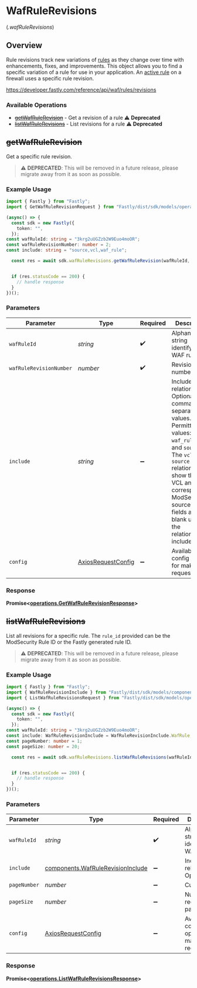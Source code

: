 # WafRuleRevisions
(*.wafRuleRevisions*)

## Overview

Rule revisions track new variations of [rules](/reference/api/waf/rules/) as they change over time with enhancements, fixes, and improvements. This object allows you to find a specific variation of a rule for use in your application. An [active rule](/reference/api/waf/rules/active/) on a firewall uses a specific rule revision.

<https://developer.fastly.com/reference/api/waf/rules/revisions>
### Available Operations

* [~~getWafRuleRevision~~](#getwafrulerevision) - Get a revision of a rule :warning: **Deprecated**
* [~~listWafRuleRevisions~~](#listwafrulerevisions) - List revisions for a rule :warning: **Deprecated**

## ~~getWafRuleRevision~~

Get a specific rule revision.

> :warning: **DEPRECATED**: This will be removed in a future release, please migrate away from it as soon as possible.

### Example Usage

```typescript
import { Fastly } from "Fastly";
import { GetWafRuleRevisionRequest } from "Fastly/dist/sdk/models/operations";

(async() => {
  const sdk = new Fastly({
    token: "",
  });
const wafRuleId: string = "3krg2uUGZzb2W9Euo4moOR";
const wafRuleRevisionNumber: number = 2;
const include: string = "source,vcl,waf_rule";

  const res = await sdk.wafRuleRevisions.getWafRuleRevision(wafRuleId, wafRuleRevisionNumber, include);


  if (res.statusCode == 200) {
    // handle response
  }
})();
```

### Parameters

| Parameter                                                                                                                                                                                                                                                            | Type                                                                                                                                                                                                                                                                 | Required                                                                                                                                                                                                                                                             | Description                                                                                                                                                                                                                                                          | Example                                                                                                                                                                                                                                                              |
| -------------------------------------------------------------------------------------------------------------------------------------------------------------------------------------------------------------------------------------------------------------------- | -------------------------------------------------------------------------------------------------------------------------------------------------------------------------------------------------------------------------------------------------------------------- | -------------------------------------------------------------------------------------------------------------------------------------------------------------------------------------------------------------------------------------------------------------------- | -------------------------------------------------------------------------------------------------------------------------------------------------------------------------------------------------------------------------------------------------------------------- | -------------------------------------------------------------------------------------------------------------------------------------------------------------------------------------------------------------------------------------------------------------------- |
| `wafRuleId`                                                                                                                                                                                                                                                          | *string*                                                                                                                                                                                                                                                             | :heavy_check_mark:                                                                                                                                                                                                                                                   | Alphanumeric string identifying a WAF rule.                                                                                                                                                                                                                          | 3krg2uUGZzb2W9Euo4moOR                                                                                                                                                                                                                                               |
| `wafRuleRevisionNumber`                                                                                                                                                                                                                                              | *number*                                                                                                                                                                                                                                                             | :heavy_check_mark:                                                                                                                                                                                                                                                   | Revision number.                                                                                                                                                                                                                                                     | 2                                                                                                                                                                                                                                                                    |
| `include`                                                                                                                                                                                                                                                            | *string*                                                                                                                                                                                                                                                             | :heavy_minus_sign:                                                                                                                                                                                                                                                   | Include relationships. Optional, comma-separated values. Permitted values: `waf_rule`, `vcl`, and `source`. The `vcl` and `source` relationships show the WAF VCL and corresponding ModSecurity source. These fields are blank unless the relationship is included.<br/> | source,vcl,waf_rule                                                                                                                                                                                                                                                  |
| `config`                                                                                                                                                                                                                                                             | [AxiosRequestConfig](https://axios-http.com/docs/req_config)                                                                                                                                                                                                         | :heavy_minus_sign:                                                                                                                                                                                                                                                   | Available config options for making requests.                                                                                                                                                                                                                        |                                                                                                                                                                                                                                                                      |


### Response

**Promise<[operations.GetWafRuleRevisionResponse](../../models/operations/getwafrulerevisionresponse.md)>**


## ~~listWafRuleRevisions~~

List all revisions for a specific rule. The `rule_id` provided can be the ModSecurity Rule ID or the Fastly generated rule ID.

> :warning: **DEPRECATED**: This will be removed in a future release, please migrate away from it as soon as possible.

### Example Usage

```typescript
import { Fastly } from "Fastly";
import { WafRuleRevisionInclude } from "Fastly/dist/sdk/models/components";
import { ListWafRuleRevisionsRequest } from "Fastly/dist/sdk/models/operations";

(async() => {
  const sdk = new Fastly({
    token: "",
  });
const wafRuleId: string = "3krg2uUGZzb2W9Euo4moOR";
const include: WafRuleRevisionInclude = WafRuleRevisionInclude.WafRule;
const pageNumber: number = 1;
const pageSize: number = 20;

  const res = await sdk.wafRuleRevisions.listWafRuleRevisions(wafRuleId, include, pageNumber, pageSize);


  if (res.statusCode == 200) {
    // handle response
  }
})();
```

### Parameters

| Parameter                                                                          | Type                                                                               | Required                                                                           | Description                                                                        | Example                                                                            |
| ---------------------------------------------------------------------------------- | ---------------------------------------------------------------------------------- | ---------------------------------------------------------------------------------- | ---------------------------------------------------------------------------------- | ---------------------------------------------------------------------------------- |
| `wafRuleId`                                                                        | *string*                                                                           | :heavy_check_mark:                                                                 | Alphanumeric string identifying a WAF rule.                                        | 3krg2uUGZzb2W9Euo4moOR                                                             |
| `include`                                                                          | [components.WafRuleRevisionInclude](../../models/shared/wafrulerevisioninclude.md) | :heavy_minus_sign:                                                                 | Include relationships. Optional.                                                   | waf_rule                                                                           |
| `pageNumber`                                                                       | *number*                                                                           | :heavy_minus_sign:                                                                 | Current page.                                                                      | 1                                                                                  |
| `pageSize`                                                                         | *number*                                                                           | :heavy_minus_sign:                                                                 | Number of records per page.                                                        | 20                                                                                 |
| `config`                                                                           | [AxiosRequestConfig](https://axios-http.com/docs/req_config)                       | :heavy_minus_sign:                                                                 | Available config options for making requests.                                      |                                                                                    |


### Response

**Promise<[operations.ListWafRuleRevisionsResponse](../../models/operations/listwafrulerevisionsresponse.md)>**

